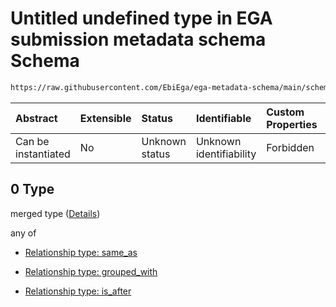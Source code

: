 # Untitled undefined type in EGA submission metadata schema Schema

```txt
https://raw.githubusercontent.com/EbiEga/ega-metadata-schema/main/schemas/EGA.submission.json#/properties/submission_relationships/items/allOf/1/anyOf/0/allOf/0
```



| Abstract            | Extensible | Status         | Identifiable            | Custom Properties | Additional Properties | Access Restrictions | Defined In                                                                           |
| :------------------ | :--------- | :------------- | :---------------------- | :---------------- | :-------------------- | :------------------ | :----------------------------------------------------------------------------------- |
| Can be instantiated | No         | Unknown status | Unknown identifiability | Forbidden         | Allowed               | none                | [EGA.submission.json\*](../../../schemas/EGA.submission.json "open original schema") |

## 0 Type

merged type ([Details](ega-20-properties-submission-relationships-items-allof-relationship-constraints-for-a-submission-anyof-allowed-relationships-of-type-same_as-grouped_with-and-member_of-optional-ones-allof-0.md))

any of

*   [Relationship type: same_as](ega-12-definitions-relationship-type-same_as.md "check type definition")

*   [Relationship type: grouped_with](ega-12-definitions-relationship-type-grouped_with.md "check type definition")

*   [Relationship type: is_after](ega-12-definitions-relationship-type-is_after.md "check type definition")
